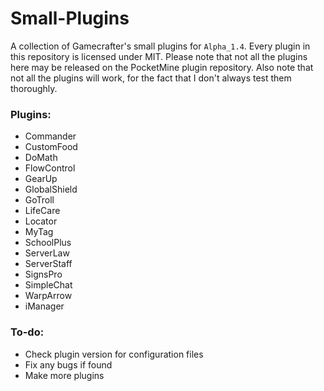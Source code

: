 # Small-Plugins
A collection of Gamecrafter's small plugins for `Alpha_1.4`. Every plugin in this repository is licensed under MIT. Please
note that not all the plugins here may be released on the PocketMine plugin repository. Also note that not all the plugins will work, for the fact that I don't always test them thoroughly.

### Plugins:
* Commander
* CustomFood
* DoMath
* FlowControl
* GearUp
* GlobalShield
* GoTroll
* LifeCare
* Locator
* MyTag
* SchoolPlus
* ServerLaw
* ServerStaff
* SignsPro
* SimpleChat
* WarpArrow
* iManager

### To-do:
* Check plugin version for configuration files
* Fix any bugs if found
* Make more plugins

